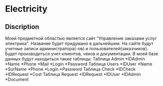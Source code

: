 # Electricity
## Discription
  Моей предметной областью является сайт "Управление заказами услуг электрика". Название будет придумано в дальнейшем.
  На сайте будут учетные записи администратора(-ов) и пользователей(заказчиков). Будет производиться учет клиентов, чеков и документации.
  В моей базе данных будут находиться такие таблицы:
    Таблица Admin
      *IDAdmin
      *Name
      *Phone
      *Mail
      *Login
      *Password
    Таблица Users
      *IDUser
      *Name
      *SurName
      *Phone
      *Login
      *Password
    Таблица Check
      *IDCheck
      *IDRequest
      *Cost
    Таблица Request
      *IDRequest
      *IDUser
      *IDAdmin
      *Document
      
